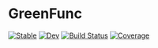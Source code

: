# GreenFunc

[![Stable](https://img.shields.io/badge/docs-stable-blue.svg)](https://numericalEFT.github.io/GreenFunc.jl/stable)
[![Dev](https://img.shields.io/badge/docs-dev-blue.svg)](https://numericalEFT.github.io/GreenFunc.jl/dev)
[![Build Status](https://github.com/numericalEFT/GreenFunc.jl/actions/workflows/CI.yml/badge.svg?branch=master)](https://github.com/numericalEFT/GreenFunc.jl/actions/workflows/CI.yml?query=branch%3Amaster)
[![Coverage](https://codecov.io/gh/numericalEFT/GreenFunc.jl/branch/master/graph/badge.svg)](https://codecov.io/gh/numericalEFT/GreenFunc.jl)
